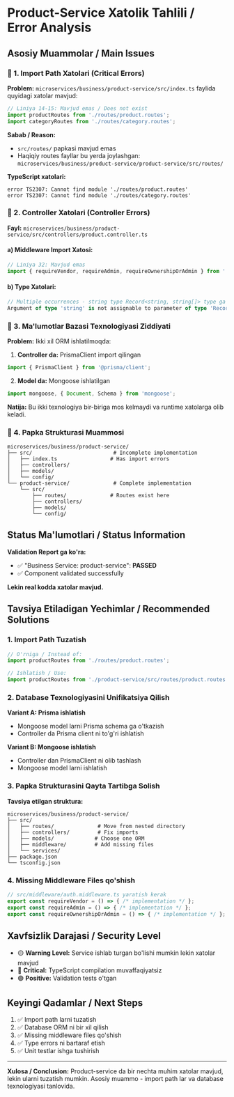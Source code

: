 # Product-Service Xatolik Tahlili / Error Analysis

## Asosiy Muammolar / Main Issues

### 🚨 1. Import Path Xatolari (Critical Errors)

**Problem:** `microservices/business/product-service/src/index.ts` faylida quyidagi xatolar mavjud:

```typescript
// Liniya 14-15: Mavjud emas / Does not exist
import productRoutes from './routes/product.routes';
import categoryRoutes from './routes/category.routes';
```

**Sabab / Reason:** 
- `src/routes/` papkasi mavjud emas
- Haqiqiy routes fayllar bu yerda joylashgan: `microservices/business/product-service/product-service/src/routes/`

**TypeScript xatolari:**
```
error TS2307: Cannot find module './routes/product.routes'
error TS2307: Cannot find module './routes/category.routes'
```

### 🚨 2. Controller Xatolari (Controller Errors)

**Fayl:** `microservices/business/product-service/src/controllers/product.controller.ts`

#### a) Middleware Import Xatosi:
```typescript
// Liniya 32: Mavjud emas
import { requireVendor, requireAdmin, requireOwnershipOrAdmin } from '../middleware/auth.middleware';
```

#### b) Type Xatolari:
```typescript
// Multiple occurrences - string type Record<string, string[]> type ga assign bo'lmaydi
Argument of type 'string' is not assignable to parameter of type 'Record<string, string[]>'
```

### 🚨 3. Ma'lumotlar Bazasi Texnologiyasi Ziddiyati

**Problem:** Ikki xil ORM ishlatilmoqda:

1. **Controller da:** PrismaClient import qilingan
```typescript
import { PrismaClient } from '@prisma/client';
```

2. **Model da:** Mongoose ishlatilgan
```typescript
import mongoose, { Document, Schema } from 'mongoose';
```

**Natija:** Bu ikki texnologiya bir-biriga mos kelmaydi va runtime xatolarga olib keladi.

### 🚨 4. Papka Strukturasi Muammosi

```
microservices/business/product-service/
├── src/                          # Incomplete implementation
│   ├── index.ts                 # Has import errors
│   ├── controllers/
│   ├── models/
│   └── config/
└── product-service/              # Complete implementation  
    └── src/
        ├── routes/              # Routes exist here
        ├── controllers/
        ├── models/
        └── config/
```

## Status Ma'lumotlari / Status Information

**Validation Report ga ko'ra:**
- ✅ "Business Service: product-service": **PASSED** 
- ✅ Component validated successfully

**Lekin real kodda xatolar mavjud.**

## Tavsiya Etiladigan Yechimlar / Recommended Solutions

### 1. Import Path Tuzatish
```typescript
// O'rniga / Instead of:
import productRoutes from './routes/product.routes';

// Ishlatish / Use:
import productRoutes from './product-service/src/routes/product.routes';
```

### 2. Database Texnologiyasini Unifikatsiya Qilish

**Variant A: Prisma ishlatish**
- Mongoose model larni Prisma schema ga o'tkazish
- Controller da Prisma client ni to'g'ri ishlatish

**Variant B: Mongoose ishlatish**  
- Controller dan PrismaClient ni olib tashlash
- Mongoose model larni ishlatish

### 3. Papka Strukturasini Qayta Tartibga Solish

**Tavsiya etilgan struktura:**
```
microservices/business/product-service/
├── src/
│   ├── routes/              # Move from nested directory
│   ├── controllers/         # Fix imports
│   ├── models/             # Choose one ORM
│   ├── middleware/         # Add missing files
│   └── services/
├── package.json
└── tsconfig.json
```

### 4. Missing Middleware Files qo'shish

```typescript
// src/middleware/auth.middleware.ts yaratish kerak
export const requireVendor = () => { /* implementation */ };
export const requireAdmin = () => { /* implementation */ };
export const requireOwnershipOrAdmin = () => { /* implementation */ };
```

## Xavfsizlik Darajasi / Security Level

- 🟡 **Warning Level:** Service ishlab turgan bo'lishi mumkin lekin xatolar mavjud
- 🔴 **Critical:** TypeScript compilation muvaffaqiyatsiz
- 🟢 **Positive:** Validation tests o'tgan

## Keyingi Qadamlar / Next Steps

1. ✅ Import path larni tuzatish
2. ✅ Database ORM ni bir xil qilish  
3. ✅ Missing middleware files qo'shish
4. ✅ Type errors ni bartaraf etish
5. ✅ Unit testlar ishga tushirish

---

**Xulosa / Conclusion:** Product-service da bir nechta muhim xatolar mavjud, lekin ularni tuzatish mumkin. Asosiy muammo - import path lar va database texnologiyasi tanlovida.